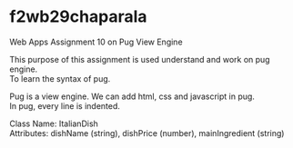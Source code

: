 # f2wb29chaparala
Web Apps Assignment 10 on Pug View Engine

This purpose of this assignment is used understand and work on pug engine.<br>
To learn the syntax of pug. 

Pug is a view engine. We can add html, css and javascript in pug. <br>
In pug, every line is indented.

Class Name: ItalianDish <br>
Attributes: dishName (string), dishPrice (number), mainIngredient (string)
